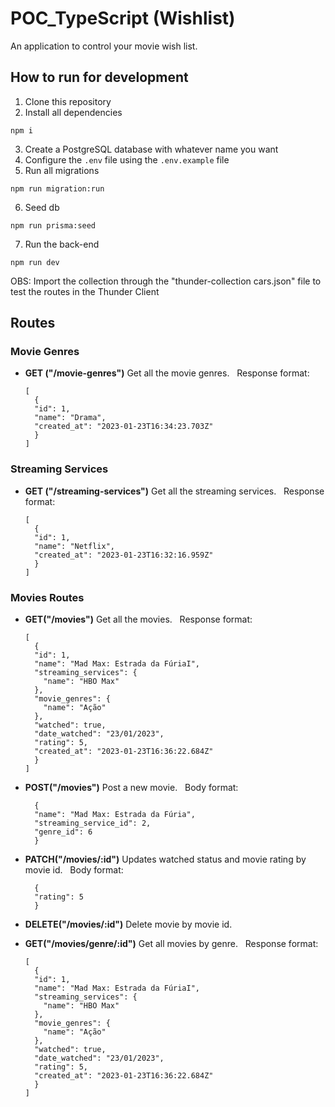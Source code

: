# POC_TypeScript (Wishlist)

An application to control your movie wish list.

## How to run for development

1. Clone this repository
2. Install all dependencies

```
npm i
```

3. Create a PostgreSQL database with whatever name you want
4. Configure the `.env` file using the `.env.example` file
5. Run all migrations

```
npm run migration:run
```

6. Seed db

```
npm run prisma:seed
```

7. Run the back-end

```
npm run dev
```

OBS: Import the collection through the "thunder-collection cars.json" file to test the routes in the Thunder Client

## Routes

### Movie Genres

- **GET ("/movie-genres")**
  Get all the movie genres.
  &nbsp;
  Response format:

  ```
  [
    {
    "id": 1,
    "name": "Drama",
    "created_at": "2023-01-23T16:34:23.703Z"
    }
  ]
  ```

### Streaming Services

- **GET ("/streaming-services")**
  Get all the streaming services.
  &nbsp;
  Response format:

  ```
  [
    {
    "id": 1,
    "name": "Netflix",
    "created_at": "2023-01-23T16:32:16.959Z"
    }
  ]
  ```

### Movies Routes

- **GET("/movies")**
  Get all the movies.
  &nbsp;
  Response format:

  ```
  [
    {
    "id": 1,
    "name": "Mad Max: Estrada da FúriaI",
    "streaming_services": {
      "name": "HBO Max"
    },
    "movie_genres": {
      "name": "Ação"
    },
    "watched": true,
    "date_watched": "23/01/2023",
    "rating": 5,
    "created_at": "2023-01-23T16:36:22.684Z"
    }
  ]
  ```

- **POST("/movies")**
  Post a new movie.
  &nbsp;
  Body format:

  ```
    {
    "name": "Mad Max: Estrada da Fúria",
    "streaming_service_id": 2,
    "genre_id": 6
    }
  ```

- **PATCH("/movies/:id")**
  Updates watched status and movie rating by movie id.
  &nbsp;
  Body format:

  ```
    {
    "rating": 5
    }
  ```

- **DELETE("/movies/:id")**
  Delete movie by movie id.
  &nbsp;

- **GET("/movies/genre/:id")**
  Get all movies by genre.
  &nbsp;
  Response format:

  ```
  [
    {
    "id": 1,
    "name": "Mad Max: Estrada da FúriaI",
    "streaming_services": {
      "name": "HBO Max"
    },
    "movie_genres": {
      "name": "Ação"
    },
    "watched": true,
    "date_watched": "23/01/2023",
    "rating": 5,
    "created_at": "2023-01-23T16:36:22.684Z"
    }
  ]
  ```
